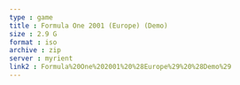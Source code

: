 ```yaml
---
type : game
title : Formula One 2001 (Europe) (Demo)
size : 2.9 G
format : iso
archive : zip
server : myrient
link2 : Formula%20One%202001%20%28Europe%29%20%28Demo%29
---
```

